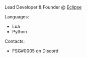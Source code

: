 Lead Developer & Founder @ [Eclipse](https://github.com/eclipseroleplay) 

Languages:
- Lua
- Python

Contacts:
- FSG#0005 on Discord
